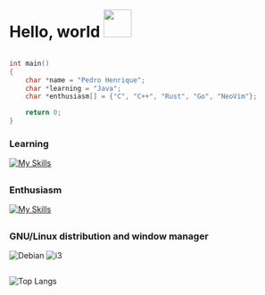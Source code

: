 # Hello, world <img src="https://media.giphy.com/media/VgCDAzcKvsR6OM0uWg/giphy.gif" width="50"> 

```c

int main()
{
    char *name = "Pedro Henrique";
    char *learning = "Java";
    char *enthusiasm[] = {"C", "C++", "Rust", "Go", "NeoVim"};

    return 0;
}

```


### Learning

[![My Skills](https://skillicons.dev/icons?i=java)](https://skillicons.dev)

##

### Enthusiasm
[![My Skills](https://skillicons.dev/icons?i=c,cpp,rust,go,neovim)](https://skillicons.dev)

##

### GNU/Linux distribution and window manager 

![Debian](https://img.shields.io/badge/Debian-A81D33?style=for-the-badge&logo=debian&logoColor=white)
![i3](https://img.shields.io/badge/i3-2E9AFE?style=for-the-badge&logo=i3&logoColor=white)

##

![Top Langs](https://github-readme-stats.vercel.app/api/top-langs/?username=pecodigos&layout=compact&count_private=true&show_icons=true&theme=dark)
